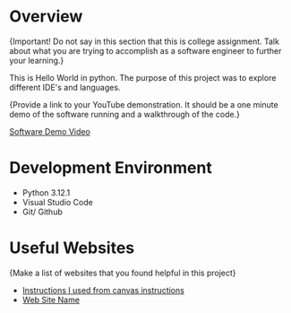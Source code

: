 # Overview

{Important!  Do not say in this section that this is college assignment.  Talk about what you are trying to accomplish as a software engineer to further your learning.}

This is Hello World in python. The purpose of this project was to explore different IDE's and languages.

{Provide a link to your YouTube demonstration.  It should be a one minute demo of the software running and a walkthrough of the code.}

[Software Demo Video](http://youtube.link.goes.here)

# Development Environment

* Python 3.12.1
* Visual Studio Code
* Git/ Github

# Useful Websites

{Make a list of websites that you found helpful in this project}
* [Instructions I used from canvas instructions](https://byui.instructure.com/courses/269310/assignments/12433789)
* [Web Site Name](http://url.link.goes.here)
